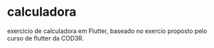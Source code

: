 # calculadora

exercicio de calculadora em Flutter, baseado no exercio proposto pelo curso de flutter da COD3R.
